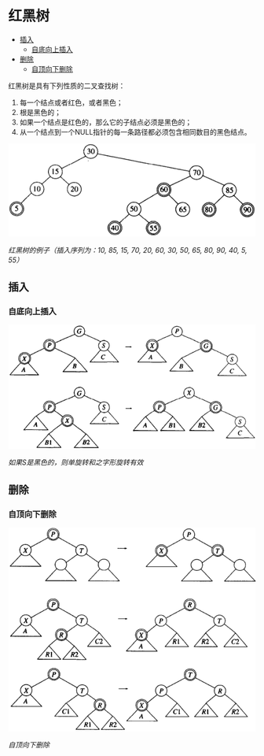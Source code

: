 # 红黑树


<!-- vim-markdown-toc GFM -->

* [插入](#插入)
    - [自底向上插入](#自底向上插入)
* [删除](#删除)
    - [自顶向下删除](#自顶向下删除)

<!-- vim-markdown-toc -->


红黑树是具有下列性质的二叉查找树：

1. 每一个结点或者红色，或者黑色；
2. 根是黑色的；
3. 如果一个结点是红色的，那么它的子结点必须是黑色的；
4. 从一个结点到一个NULL指针的每一条路径都必须包含相同数目的黑色结点。

![rb_tree_example1](res/rb_tree_example1.png)

*红黑树的例子（插入序列为：10, 85, 15, 70, 20, 60, 30, 50, 65, 80, 90, 40, 5, 55）*



## 插入

### 自底向上插入

![rb_tree_insert](res/rb_tree_insert.png)

*如果S是黑色的，则单旋转和之字形旋转有效*



## 删除

### 自顶向下删除

![rb_tree_delete](res/rb_tree_delete.png)

*自顶向下删除*
